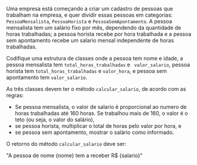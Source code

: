 Uma empresa está começando a criar um cadastro de pessoas que trabalham na empresa, e quer dividir essas pessoas em categorias: `PessoaMensalista`, `PessoaHorista` e `PessoaSemApontamento`. A pessoa mensalista tem um salário fixo por mês, dependendo da quantidade de horas trabalhadas; a pessoa horista recebe por hora trabalhada e a pessoa sem apontamento recebe um salario mensal independente de horas trabalhadas.

Codifique uma estrutura de classes onde a pessoa tem nome e idade, a pessoa mensalista tem `total_horas_trabalhadas` e ` valor_salario`, pessoa horista tem `total_horas_trabalhadas` e `valor_hora`, e pessoa sem apontamento tem `valor_salario`.

As três classes devem ter o método `calcular_salario`, de acordo com as regras:

- Se pessoa mensalista, o valor de salario é proporcional ao numero de horas trabalhadas até 160 horas. Se trabalhou mais de 160, o valor é o teto (ou seja, o valor do salário),
- se pessoa horista, multiplicar o total de horas pelo valor por hora, e
- se pessoa sem apontamento, mostrar o salário como informado.

O retorno do método `calcular_salario` deve ser: 

"A pessoa de nome {nome} tem a receber R$ {salario}"